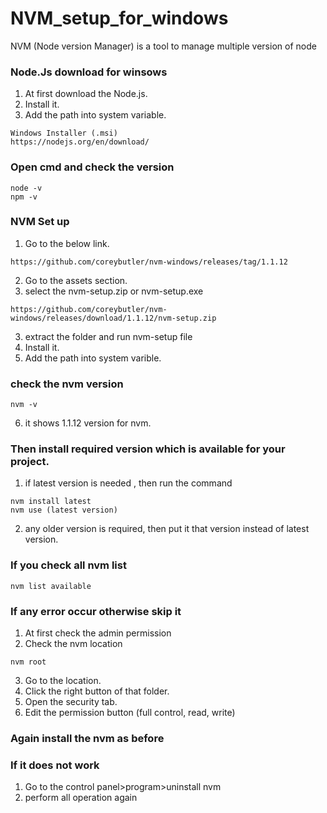 # NVM_setup_for_windows
NVM (Node version Manager) is a tool to manage multiple version of node

### Node.Js download for winsows 
1. At first download the Node.js. 
2. Install it.
3. Add the path into system variable.

```
Windows Installer (.msi)
https://nodejs.org/en/download/ 

```
### Open cmd and check the version
```
node -v
npm -v

```
### NVM Set up 
1. Go to the below link.
```
https://github.com/coreybutler/nvm-windows/releases/tag/1.1.12
```
2. Go to the assets section.
3. select the nvm-setup.zip or nvm-setup.exe

```
https://github.com/coreybutler/nvm-windows/releases/download/1.1.12/nvm-setup.zip
```
3. extract the folder and run nvm-setup file
4. Install it.
5. Add the path into system varible.

### check the nvm version
```
nvm -v
```
6. it shows 1.1.12 version for nvm.

### Then install required version which is available for your project.
1. if latest version is needed , then run the command
```
nvm install latest
nvm use (latest version)
```
2. any older version is required, then put it that version instead of latest version.

### If you check all nvm list
```
nvm list available
```

### If any error occur otherwise skip it
1. At first check the admin permission
2. Check the nvm location 
```
nvm root
```
3. Go to the location.
4. Click the right button of that folder.
5. Open the security tab.
5. Edit the permission button (full control, read, write)

### Again install the nvm as before

### If it does not work
1. Go to the control panel>program>uninstall nvm
2. perform all operation again
